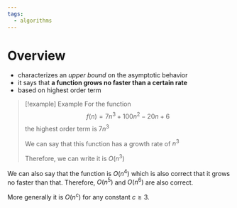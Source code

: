 ```yaml
---
tags:
  - algorithms
---
```

# Overview
- characterizes an _upper bound_ on the asymptotic behavior 
- it says that **a function grows no faster than a certain rate**
- based on highest order term

> [!example] Example
> For the function
> $$
> f(n) = 7n^3 + 100n^2 -20n + 6
> $$
> the highest order term is $7n^3$
> 
>We can say that this function has a growth rate of $n^3$
>
>Therefore, we can write it is $O(n^3)$

We can also say that the function is $O(n^4)$ which is also correct that it grows no faster than that. Therefore, $O(n^5)$ and $O(n^6)$ are also correct. 

More generally it is $O(n^c)$ for any constant $c \ge 3$.

